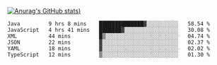 [![Anurag's GitHub stats](https://github-readme-stats.vercel.app/api?username=Old-Camel&show_icons=true&theme=dark))](https://github.com/anuraghazra/github-readme-stats)
<!--START_SECTION:waka-->

```text
Java         9 hrs 8 mins    ██████████████▓░░░░░░░░░░   58.54 %
JavaScript   4 hrs 41 mins   ███████▓░░░░░░░░░░░░░░░░░   30.08 %
XML          44 mins         █▒░░░░░░░░░░░░░░░░░░░░░░░   04.74 %
JSON         22 mins         ▓░░░░░░░░░░░░░░░░░░░░░░░░   02.37 %
YAML         18 mins         ▓░░░░░░░░░░░░░░░░░░░░░░░░   02.02 %
TypeScript   12 mins         ▒░░░░░░░░░░░░░░░░░░░░░░░░   01.30 %
```

<!--END_SECTION:waka-->

